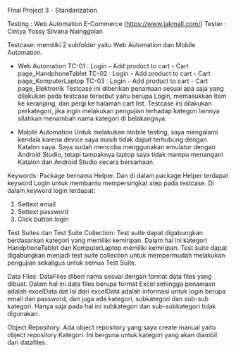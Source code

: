 Final Project 3 - Standarization

Testing : Web Automation E-Commerce (https://www.jakmall.com/)
Tester : Cintya Yossy Silvana Nainggolan

Testcase: memiliki 2 subfolder yaitu Web Automation dan Mobile Automation.
- Web Automation
TC-01 : Login - Add product to cart - Cart page_HandphoneTablet
TC-02 : Login - Add product to cart - Cart page_KomputerLaptop
TC-03 : Login - Add product to cart - Cart page_Elektronik
Testcase ini diberikan penamaan sesuai apa saja yang dilakukan pada testcase tersebut yaitu berupa Login, memasukkan item ke keranjang, dan pergi ke halaman cart list.
Testcase ini dilakukan perkategori, jika ingin melakukan pengujian terhadap kategori lainnya silahkan menambah nama kategori di belakangnya.

- Mobile Automation
Untuk melakukan mobile testing, saya mengalami kendala karena device saya masih tidak dapat terhubung dengan Katalon saya. 
Saya sudah mencoba menggunakan emulator dengan Android Studio, tetapi tampaknya laptop saya tidak mampu menangani Katalon dan Android Studio secara bersamaan. 

Keywords:
Package bernama Helper.
Dan di dalam package Helper terdapat keyword Login untuk membantu mempersingkat step pada testcase.
Di dalam keyword login terdapat:
1. Settext email
2. Settext password
3. Click button login

Test Suites dan Test Suite Collection:
Test suite dapat digabungkan berdasarkan kategori yang memiliki kemiripan. Dalam hal ini kategori HandphoneTablet dan KomputerLaptop memiliki kemiripan. 
Test suite dapat digabungkan menjadi test suite collection untuk mempermudah melakukan pengujian sekaligus untuk semua Test Suite.

Data Files:
DataFiles diberi nama sesuai dengan format data files yang dibuat. Dalam hal ini data files berupa format Excel sehingga penamaan adalah excelData.dat
Isi dari excelData adalah informasi untuk login berupa email dan password, dan juga ada kategori, subkategori dan sub-sub kategori. Hanya saja pada hal ini subkategori dan sub-subkategori tidak digunakan.

Object Repository:
Ada object repository yang saya create manual yaitu object repository Kategori. Ini berguna untuk kategori yang akan diambil dari datafiles.
